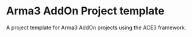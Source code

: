 # Arma3 AddOn Project template

A project template for Arma3 AddOn projects using the ACE3 framework.
